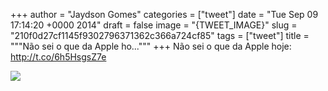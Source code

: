
+++
author = "Jaydson Gomes"
categories = ["tweet"]
date = "Tue Sep 09 17:14:20 +0000 2014"
draft = false
image = "{TWEET_IMAGE}"
slug = "210f0d27cf1145f9302796371362c366a724cf85"
tags = ["tweet"]
title = """Não sei o que da Apple ho..."""
+++
Não sei o que da Apple hoje: http://t.co/6h5HsgsZ7e

![](/images/tweet-media/509389353945014272-BxG26t4IYAASUpC.jpg)